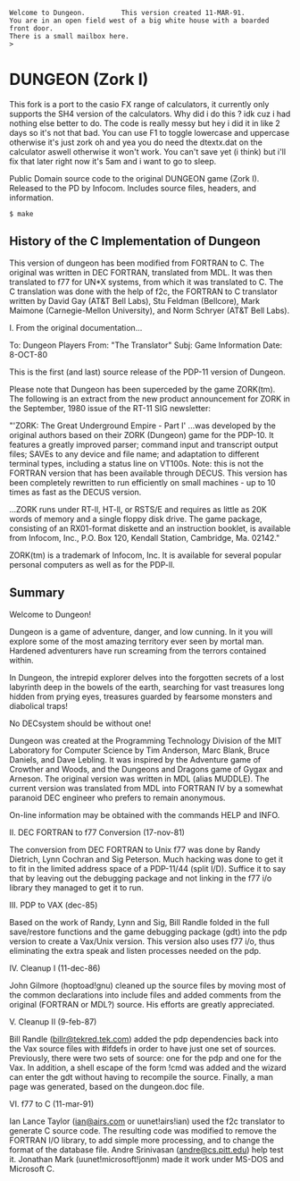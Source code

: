 ```
Welcome to Dungeon.			This version created 11-MAR-91.
You are in an open field west of a big white house with a boarded
front door.
There is a small mailbox here.
>
```
# DUNGEON (Zork I)

This fork is a port to the casio FX range of calculators, it currently only supports the SH4 version of the calculators.
Why did i do this ? idk cuz i had nothing else better to do.
The code is really messy but hey i did it in like 2 days so it's not that bad.
You can use F1 to toggle lowercase and uppercase otherwise it's just zork oh and yea you do need the dtextx.dat on the calculator aswell otherwise it won't work.
You can't save yet (i think) but i'll fix that later right now it's 5am and i want to go to sleep.

Public Domain source code to the original DUNGEON game (Zork I). Released to the PD by Infocom. Includes 
source files, headers, and information.

```
$ make
```

## History of the C Implementation of Dungeon

This version of dungeon has been modified from FORTRAN to C.  The
original was written in DEC FORTRAN, translated from MDL.  It was then
translated to f77 for UN*X systems, from which it was translated to C.
The C translation was done with the help of f2c, the FORTRAN to C
translator written by David Gay (AT&T Bell Labs), Stu Feldman
(Bellcore), Mark Maimone (Carnegie-Mellon University), and Norm
Schryer (AT&T Bell Labs).

I. From the original documentation...

To: Dungeon Players
From: "The Translator"
Subj: Game Information
Date: 8-OCT-80


This is the first (and last) source release of the PDP-11 version of 
Dungeon.

Please note that Dungeon has been superceded by the game ZORK(tm).
The following is an extract from the new product announcement for
ZORK in the September, 1980 issue of the RT-11 SIG newsletter:

  "'ZORK:  The Great Underground Empire - Part I' ...was developed
   by the original authors based on their ZORK (Dungeon) game for
   the PDP-10.  It features a greatly improved parser;  command
   input and transcript output files;  SAVEs to any device and
   file name;  and adaptation to different terminal types,
   including a status line on VT100s.  Note:  this is not the
   FORTRAN version that has been available through DECUS.  This
   version has been completely rewritten to run efficiently on
   small machines - up to 10 times as fast as the DECUS version.

   ...ZORK runs under RT-ll, HT-ll, or RSTS/E and requires as
   little as 20K words of memory and a single floppy disk drive.
   The game package, consisting of an RX01-format diskette and
   an instruction booklet, is available from Infocom, Inc.,
   P.O. Box 120, Kendall Station, Cambridge, Ma. 02142."

ZORK(tm) is a trademark of Infocom, Inc.  It is available for several
popular personal computers as well as for the PDP-ll.


## Summary

   Welcome to Dungeon!

   Dungeon is a game of adventure, danger, and low cunning.  In it
you will explore some of the most amazing territory ever seen by mortal
man.  Hardened adventurers have run screaming from the terrors contained
within.

   In Dungeon, the intrepid explorer delves into the forgotten secrets
of a lost labyrinth deep in the bowels of the earth, searching for
vast treasures long hidden from prying eyes, treasures guarded by
fearsome monsters and diabolical traps!

   No DECsystem should be without one!

   Dungeon was created at the Programming Technology Division of the MIT
Laboratory for Computer Science by Tim Anderson, Marc Blank, Bruce
Daniels, and Dave Lebling.  It was inspired by the Adventure game of
Crowther and Woods, and the Dungeons and Dragons game of Gygax
and Arneson.  The original version was written in MDL (alias MUDDLE).
The current version was translated from MDL into FORTRAN IV by
a somewhat paranoid DEC engineer who prefers to remain anonymous.

   On-line information may be obtained with the commands HELP and INFO.

II. DEC FORTRAN to f77 Conversion (17-nov-81)

The conversion from DEC FORTRAN to Unix f77 was done by Randy
Dietrich, Lynn Cochran and Sig Peterson.  Much hacking was done to get
it to fit in the limited address space of a PDP-11/44 (split I/D).
Suffice it to say that by leaving out the debugging package and not
linking in the f77 i/o library they managed to get it to run.

III. PDP to VAX (dec-85)

Based on the work of Randy, Lynn and Sig, Bill Randle folded in the
full save/restore functions and the game debugging package (gdt) into
the pdp version to create a Vax/Unix version.  This version also uses
f77 i/o, thus eliminating the extra speak and listen processes needed
on the pdp.

IV. Cleanup I (11-dec-86)

John Gilmore (hoptoad!gnu) cleaned up the source files by moving
most of the common declarations into include files and added
comments from the original (FORTRAN or MDL?) source.  His efforts
are greatly appreciated.

V. Cleanup II (9-feb-87)

Bill Randle (billr@tekred.tek.com) added the pdp dependencies back
into the Vax source files with #ifdefs in order to have just one
set of sources.  Previously, there were two sets of source: one for
the pdp and one for the Vax.  In addition, a shell escape of the
form !cmd was added and the wizard can enter the gdt without having
to recompile the source.  Finally, a man page was generated, based
on the dungeon.doc file.

VI. f77 to C (11-mar-91)

Ian Lance Taylor (ian@airs.com or uunet!airs!ian) used the f2c
translator to generate C source code.  The resulting code was modified
to remove the FORTRAN I/O library, to add simple more processing, and
to change the format of the database file.  Andre Srinivasan
(andre@cs.pitt.edu) help test it.  Jonathan Mark
(uunet!microsoft!jonm) made it work under MS-DOS and Microsoft C.


